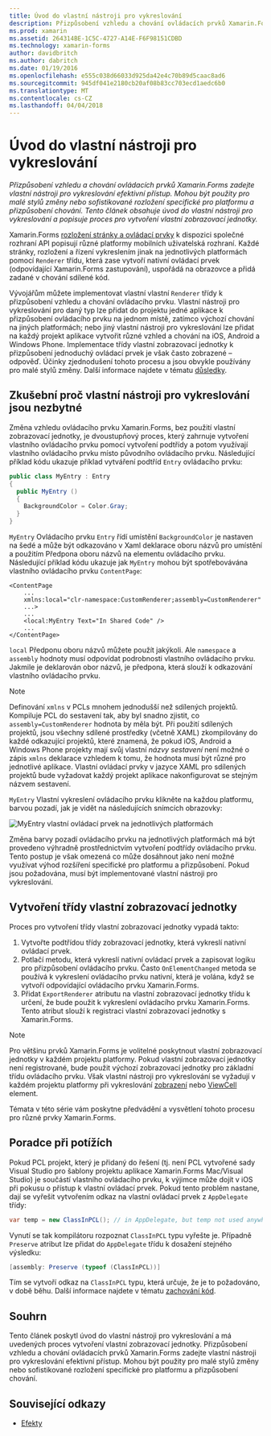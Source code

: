 ```yaml
---
title: Úvod do vlastní nástroji pro vykreslování
description: Přizpůsobení vzhledu a chování ovládacích prvků Xamarin.Forms zadejte vlastní nástroji pro vykreslování efektivní přístup. Mohou být použity pro malé stylů změny nebo sofistikované rozložení specifické pro platformu a přizpůsobení chování. Tento článek obsahuje úvod do vlastní nástroji pro vykreslování a popisuje proces pro vytvoření vlastní zobrazovací jednotky.
ms.prod: xamarin
ms.assetid: 264314BE-1C5C-4727-A14E-F6F98151CDBD
ms.technology: xamarin-forms
author: davidbritch
ms.author: dabritch
ms.date: 01/19/2016
ms.openlocfilehash: e555c038d66033d925da42e4c70b89d5caac8ad6
ms.sourcegitcommit: 945df041e2180cb20af08b83cc703ecd1aedc6b0
ms.translationtype: MT
ms.contentlocale: cs-CZ
ms.lasthandoff: 04/04/2018
---
```

# <a name="introduction-to-custom-renderers"></a>Úvod do vlastní nástroji pro vykreslování

_Přizpůsobení vzhledu a chování ovládacích prvků Xamarin.Forms zadejte vlastní nástroji pro vykreslování efektivní přístup. Mohou být použity pro malé stylů změny nebo sofistikované rozložení specifické pro platformu a přizpůsobení chování. Tento článek obsahuje úvod do vlastní nástroji pro vykreslování a popisuje proces pro vytvoření vlastní zobrazovací jednotky._

Xamarin.Forms [rozložení stránky a ovládací prvky](~/xamarin-forms/user-interface/controls/index.md) k dispozici společné rozhraní API popisují různé platformy mobilních uživatelská rozhraní. Každé stránky, rozložení a řízení vykreslením jinak na jednotlivých platformách pomocí `Renderer` třídu, která zase vytvoří nativní ovládací prvek (odpovídající Xamarin.Forms zastupování), uspořádá na obrazovce a přidá zadané v chování sdílené kód.

Vývojářům můžete implementovat vlastní vlastní `Renderer` třídy k přizpůsobení vzhledu a chování ovládacího prvku. Vlastní nástroji pro vykreslování pro daný typ lze přidat do projektu jedné aplikace k přizpůsobení ovládacího prvku na jednom místě, zatímco výchozí chování na jiných platformách; nebo jiný vlastní nástroji pro vykreslování lze přidat na každý projekt aplikace vytvořit různé vzhled a chování na iOS, Android a Windows Phone. Implementace třídy vlastní zobrazovací jednotky k přizpůsobení jednoduchý ovládací prvek je však často zobrazené – odpověď. Účinky zjednodušení tohoto procesu a jsou obvykle používány pro malé stylů změny. Další informace najdete v tématu [důsledky](~/xamarin-forms/app-fundamentals/effects/index.md).

## <a name="examining-why-custom-renderers-are-necessary"></a>Zkušební proč vlastní nástroji pro vykreslování jsou nezbytné

Změna vzhledu ovládacího prvku Xamarin.Forms, bez použití vlastní zobrazovací jednotky, je dvoustupňový proces, který zahrnuje vytvoření vlastního ovládacího prvku pomocí vytvoření podtřídy a potom využívají vlastního ovládacího prvku místo původního ovládacího prvku. Následující příklad kódu ukazuje příklad vytváření podtříd `Entry` ovládacího prvku:

```csharp
public class MyEntry : Entry
{
  public MyEntry ()
  {
    BackgroundColor = Color.Gray;
  }
}
```

`MyEntry` Ovládacího prvku `Entry` řídí umístění `BackgroundColor` je nastaven na šedé a může být odkazováno v Xaml deklarace oboru názvů pro umístění a použitím Předpona oboru názvů na elementu ovládacího prvku. Následující příklad kódu ukazuje jak `MyEntry` mohou být spotřebovávána vlastního ovládacího prvku `ContentPage`:

```xaml
<ContentPage
    ...
    xmlns:local="clr-namespace:CustomRenderer;assembly=CustomRenderer"
    ...>
    ...
    <local:MyEntry Text="In Shared Code" />
    ...
</ContentPage>
```

`local` Předponu oboru názvů můžete použít jakýkoli. Ale `namespace` a `assembly` hodnoty musí odpovídat podrobnosti vlastního ovládacího prvku. Jakmile je deklarován obor názvů, je předpona, která slouží k odkazování vlastního ovládacího prvku.

> [!NOTE]
> Definování `xmlns` v PCLs mnohem jednodušší než sdílených projektů. Kompiluje PCL do sestavení tak, aby byl snadno zjistit, co `assembly=CustomRenderer` hodnota by měla být. Při použití sdílených projektů, jsou všechny sdílené prostředky (včetně XAML) zkompilovány do každé odkazující projektů, které znamená, že pokud iOS, Android a Windows Phone projekty mají svůj vlastní *názvy sestavení* není možné o zápis `xmlns` deklarace vzhledem k tomu, že hodnota musí být různé pro jednotlivé aplikace. Vlastní ovládací prvky v jazyce XAML pro sdílených projektů bude vyžadovat každý projekt aplikace nakonfigurovat se stejným názvem sestavení.

`MyEntry` Vlastní vykreslení ovládacího prvku klikněte na každou platformu, barvou pozadí, jak je vidět na následujících snímcích obrazovky:

![](introduction-images/screenshots.png "MyEntry vlastní ovládací prvek na jednotlivých platformách")

Změna barvy pozadí ovládacího prvku na jednotlivých platformách má být provedeno výhradně prostřednictvím vytvoření podtřídy ovládacího prvku. Tento postup je však omezená co může dosáhnout jako není možné využívat výhod rozšíření specifické pro platformu a přizpůsobení. Pokud jsou požadována, musí být implementované vlastní nástroji pro vykreslování.

## <a name="creating-a-custom-renderer-class"></a>Vytvoření třídy vlastní zobrazovací jednotky

Proces pro vytvoření třídy vlastní zobrazovací jednotky vypadá takto:

1. Vytvořte podtřídou třídy zobrazovací jednotky, která vykreslí nativní ovládací prvek.
1. Potlačí metodu, která vykreslí nativní ovládací prvek a zapisovat logiku pro přizpůsobení ovládacího prvku. Často `OnElementChanged` metoda se používá k vykreslení ovládacího prvku nativní, která je volána, když se vytvoří odpovídající ovládacího prvku Xamarin.Forms.
1. Přidat `ExportRenderer` atributu na vlastní zobrazovací jednotky třídu k určení, že bude použit k vykreslení ovládacího prvku Xamarin.Forms. Tento atribut slouží k registraci vlastní zobrazovací jednotky s Xamarin.Forms.

> [!NOTE]
> Pro většinu prvků Xamarin.Forms je volitelné poskytnout vlastní zobrazovací jednotky v každém projektu platformy. Pokud vlastní zobrazovací jednotky není registrované, bude použit výchozí zobrazovací jednotky pro základní třídu ovládacího prvku. Však vlastní nástroji pro vykreslování se vyžadují v každém projektu platformy při vykreslování [zobrazení](https://developer.xamarin.com/api/type/Xamarin.Forms.View/) nebo [ViewCell](https://developer.xamarin.com/api/type/Xamarin.Forms.ViewCell/) element.

Témata v této série vám poskytne předvádění a vysvětlení tohoto procesu pro různé prvky Xamarin.Forms.

## <a name="troubleshooting"></a>Poradce při potížích

Pokud PCL projekt, který je přidaný do řešení (tj. není PCL vytvořené sady Visual Studio pro šablony projektu aplikace Xamarin.Forms Mac/Visual Studio) je součástí vlastního ovládacího prvku, k výjimce může dojít v iOS při pokusu o přístup k vlastní ovládací prvek. Pokud tento problém nastane, dají se vyřešit vytvořením odkaz na vlastní ovládací prvek z `AppDelegate` třídy:

```csharp
var temp = new ClassInPCL(); // in AppDelegate, but temp not used anywhere
```

Vynutí se tak kompilátoru rozpoznat `ClassInPCL` typu vyřešte je. Případně `Preserve` atribut lze přidat do `AppDelegate` třídu k dosažení stejného výsledku:

```csharp
[assembly: Preserve (typeof (ClassInPCL))]
```

Tím se vytvoří odkaz na `ClassInPCL` typu, která určuje, že je to požadováno, v době běhu. Další informace najdete v tématu [zachování kód](~/ios/deploy-test/linker.md).

## <a name="summary"></a>Souhrn

Tento článek poskytl úvod do vlastní nástroji pro vykreslování a má uvedených proces vytvoření vlastní zobrazovací jednotky. Přizpůsobení vzhledu a chování ovládacích prvků Xamarin.Forms zadejte vlastní nástroji pro vykreslování efektivní přístup. Mohou být použity pro malé stylů změny nebo sofistikované rozložení specifické pro platformu a přizpůsobení chování.


## <a name="related-links"></a>Související odkazy

- [Efekty](~/xamarin-forms/app-fundamentals/effects/index.md)
